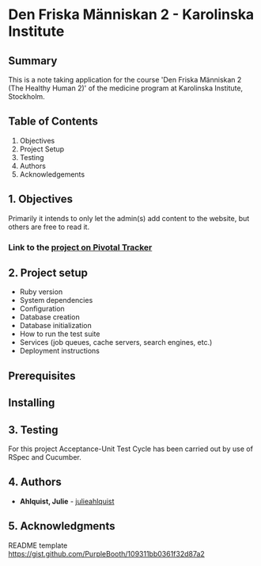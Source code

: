 # Den Friska Människan 2 - Karolinska Institute

## Summary
This is a note taking application for the course 'Den Friska Människan 2 (The Healthy Human 2)' of the medicine program at Karolinska Institute, Stockholm. 

## Table of Contents
1. Objectives
2. Project Setup
3. Testing
4. Authors
5. Acknowledgements

## 1. Objectives
 Primarily it intends to only let the admin(s) add content to the website, but others are free to read it. 

### Link to the [project on Pivotal Tracker](https://www.pivotaltracker.com/n/projects/2380154)

## 2. Project setup

* Ruby version
* System dependencies
* Configuration
* Database creation
* Database initialization
* How to run the test suite
* Services (job queues, cache servers, search engines, etc.)
* Deployment instructions

Prerequisites
----

Installing
----

## 3. Testing
For this project Acceptance-Unit Test Cycle has been carried out by use of RSpec and Cucumber. 

## 4. Authors
* **Ahlquist, Julie** - [julieahlquist](https://github.com/julieahlquist)
## 5. Acknowledgments
README template https://gist.github.com/PurpleBooth/109311bb0361f32d87a2